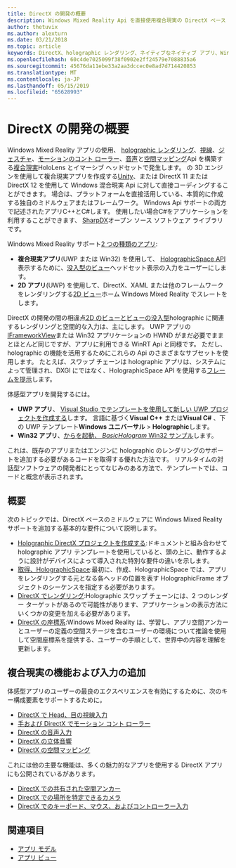 ```yaml
---
title: DirectX の開発の概要
description: Windows Mixed Reality Api を直接使用複合現実の DirectX ベース エンジンを構築します。
author: thetuvix
ms.author: alexturn
ms.date: 03/21/2018
ms.topic: article
keywords: DirectX、holographic レンダリング、ネイティブなネイティブ アプリ、WinRT、WinRT アプリでは、プラットフォーム Api、カスタム エンジンは、ミドルウェア
ms.openlocfilehash: 60c4de7025099f38f0902e2ff24579e7088835a6
ms.sourcegitcommit: 45676da11ebe33a2aa3dccec0e8ad7d714420853
ms.translationtype: MT
ms.contentlocale: ja-JP
ms.lasthandoff: 05/15/2019
ms.locfileid: "65628993"
---
```

# <a name="directx-development-overview"></a>DirectX の開発の概要

Windows Mixed Reality アプリの使用、 [holographic レンダリング](rendering.md)、[視線](gaze.md)、[ジェスチャ](gestures.md)、[モーションのコント ローラー](motion-controllers.md)、[音声](voice-input.md)と[空間マッピング](spatial-mapping.md)Api を構築する[複合現実](mixed-reality.md)HoloLens とイマーシブ ヘッドセットで発生します。 の 3D エンジンを使用して複合現実アプリを作成する[Unity](unity-development-overview.md)、または DirectX 11 または DirectX 12 を使用して Windows 混合現実 Api に対して直接コーディングすることができます。 場合は、プラットフォームを直接活用している、本質的に作成する独自のミドルウェアまたはフレームワーク。 Windows Api サポートの両方で記述されたアプリC++とC#します。 使用したい場合C#をアプリケーションを利用することができます、 [SharpDX](http://sharpdx.org/)オープン ソース ソフトウェア ライブラリです。

Windows Mixed Reality サポート[2 つの種類のアプリ](app-views.md):
* **複合現実アプリ**(UWP または Win32) を使用して、 [HolographicSpace API](getting-a-holographicspace.md)表示するために、[没入型のビュー](app-views.md)ヘッドセット表示の入力をユーザーにします。
* **2D アプリ**(UWP) を使用して、DirectX、XAML または他のフレームワークをレンダリングする[2D ビュー](app-views.md#2d-views)ホーム Windows Mixed Reality でスレートをします。

DirectX の開発の間の相違点[2D のビューとビューの没入型](app-views.md)holographic に関連するレンダリングと空間的な入力は、主にします。 UWP アプリの[IFrameworkView](https://msdn.microsoft.com/library/windows/apps/windows.applicationmodel.core.iframeworkview.aspx)または Win32 アプリケーションの HWND がまだ必要でままとほとんど同じですが、アプリに利用できる WinRT Api と同様です。 ただし、holographic の機能を活用するためにこれらの Api のさまざまなサブセットを使用します。 たとえば、スワップ チェーンは holographic アプリは、システムによって管理され、DXGI にではなく、HolographicSpace API を使用する[フレームを提示](rendering-in-directx.md)します。

体感型アプリを開発するには。
* **UWP アプリ**、 [Visual Studio でテンプレートを使用して新しい UWP プロジェクトを作成する](creating-a-holographic-directx-project.md)します。 言語に基づく**Visual C++** または**Visual C#** 、下の UWP テンプレート**Windows ユニバーサル** >  **Holographic**します。
* **Win32 アプリ**、[からを起動、 *BasicHologram* Win32 サンプル](creating-a-holographic-directx-project.md#creating-a-win32-project)します。

これは、既存のアプリまたはエンジンに holographic のレンダリングのサポートを追加する必要があるコードを取得する優れた方法です。 リアルタイムの対話型ソフトウェアの開発者にとってなじみのある方法で、テンプレートでは、コードと概念が表示されます。

## <a name="getting-started"></a>概要

次のトピックでは、DirectX ベースのミドルウェアに Windows Mixed Reality サポートを追加する基本的な要件について説明します。
* [Holographic DirectX プロジェクトを作成する](creating-a-holographic-directx-project.md):ドキュメントと組み合わせて holographic アプリ テンプレートを使用していると、頭の上に、動作するように設計がデバイスによって導入された特別な要件の違いを示します。
* [取得、HolographicSpace](getting-a-holographicspace.md):最初に、作成、HolographicSpace では、アプリをレンダリングする元となる各ヘッドの位置を表す HolographicFrame オブジェクトのシーケンスを指定する必要があります。
* [DirectX でレンダリング](rendering-in-directx.md):Holographic スワップ チェーンには、2 つのレンダー ターゲットがあるので可能性があります、アプリケーションの表示方法にいくつかの変更を加える必要があります。
* [DirectX の座標系](coordinate-systems-in-directx.md):Windows Mixed Reality は、学習し、アプリ空間アンカーとユーザーの定義の空間ステージを含むユーザーの環境について推論を使用して空間座標系を提供する、ユーザーの手順として、世界中の内容を理解を更新します。

## <a name="adding-mixed-reality-capabilities-and-inputs"></a>複合現実の機能および入力の追加

体感型アプリのユーザーの最良のエクスペリエンスを有効にするために、次のキー構成要素をサポートするために。
* [DirectX で Head、目の視線入力](gaze-in-directx.md)
* [手および DirectX でモーション コント ローラー](hands-and-motion-controllers-in-directx.md)
* [DirectX の音声入力](voice-input-in-directx.md)
* [DirectX の立体音響](spatial-sound-in-directx.md)
* [DirectX の空間マッピング](spatial-mapping-in-directx.md)

これには他の主要な機能は、多くの魅力的なアプリを使用する DirectX アプリにも公開されているがあります。
* [DirectX での共有された空間アンカー](shared-spatial-anchors-in-directx.md)
* [DirectX での場所を特定できるカメラ](locatable-camera-in-directx.md)
* [DirectX でのキーボード、マウス、およびコントローラー入力](keyboard,-mouse,-and-controller-input-in-directx.md)

## <a name="see-also"></a>関連項目
* [アプリ モデル](app-model.md)
* [アプリ ビュー](app-views.md)
